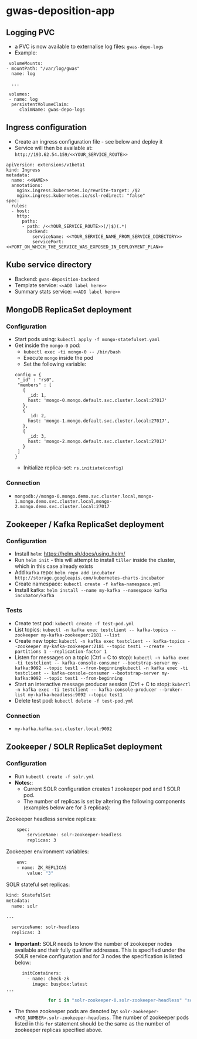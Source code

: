 # gwas-deposition-app

## Logging PVC
 * a PVC is now available to externalise log files: `gwas-depo-logs`
 * Example:
 ```
  volumeMounts:
 - mountPath: "/var/log/gwas"
   name: log

   ...
   
  volumes:
  - name: log
   persistentVolumeClaim:
      claimName: gwas-depo-logs
 ```

## Ingress configuration

 * Create an ingress configuration file - see below and deploy it
 * Service will then be available at: `http://193.62.54.159/<<YOUR_SERVICE_ROUTE>>`

```
apiVersion: extensions/v1beta1
kind: Ingress
metadata:
  name: <<NAME>>
  annotations:
    nginx.ingress.kubernetes.io/rewrite-target: /$2
    nginx.ingress.kubernetes.io/ssl-redirect: "false"
spec:
  rules:
  - host:
    http:
      paths:
      - path: /<<YOUR_SERVICE_ROUTE>>(/|$)(.*)
        backend:
          serviceName: <<YOUR_SERVICE_NAME_FROM_SERVICE_DIRECTORY>>
          servicePort: <<PORT_ON_WHICH_THE_SERVICE_WAS_EXPOSED_IN_DEPLOYMENT_PLAN>>
```

## Kube service directory

 * Backend: `gwas-deposition-backend`
 * Template service: `<<ADD label here>>`
 * Summary stats service: `<<ADD label here>>`
 
## MongoDB ReplicaSet deployment

### Configuration

 * Start pods using: `kubectl apply -f mongo-statefulset.yaml`
 * Get inside the `mongo-0` pod:
    * `kubectl exec -ti mongo-0 -- /bin/bash`
    * Execute `mongo` inside the pod
    * Set the following variable:
    ```
    config = {
     "_id" : "rs0",
     "members" : [
       {
         _id: 1,
         host: 'mongo-0.mongo.default.svc.cluster.local:27017'
       },
       {
         _id: 2,
         host: 'mongo-1.mongo.default.svc.cluster.local:27017',
       },
       {
         _id: 3,
         host: 'mongo-2.mongo.default.svc.cluster.local:27017'
       }
     ]
    }
    ```
    * Initialize replica-set: `rs.initiate(config)`
  
### Connection
 * `mongodb://mongo-0.mongo.demo.svc.cluster.local,mongo-1.mongo.demo.svc.cluster.local,mongo-2.mongo.demo.svc.cluster.local:27017`

## Zookeeper / Kafka ReplicaSet deployment

### Configuration

 * Install `helm`: https://helm.sh/docs/using_helm/
 * Run `helm init` - this will attempt to install `tiller` inside the cluster, which in this case already exists
 * Add `kafka` repo: `helm repo add incubator http://storage.googleapis.com/kubernetes-charts-incubator`
 * Create namespace: `kubectl create -f kafka-namespace.yml`
 * Install kafka: `helm install --name my-kafka --namespace kafka incubator/kafka`

### Tests

 * Create test pod: `kubectl create -f test-pod.yml`
 * List topics: `kubectl -n kafka exec testclient -- kafka-topics --zookeeper my-kafka-zookeeper:2181 --list`
 * Create new topic: `kubectl -n kafka exec testclient -- kafka-topics --zookeeper my-kafka-zookeeper:2181 --topic test1 --create --partitions 1 --replication-factor 1`
 * Listen for messages on a topic (Ctrl + C to stop): `kubectl -n kafka exec -ti testclient -- kafka-console-consumer --bootstrap-server my-kafka:9092 --topic test1 --from-beginningkubectl -n kafka exec -ti testclient -- kafka-console-consumer --bootstrap-server my-kafka:9092 --topic test1 --from-beginning`
 * Start an interactive message producer session (Ctrl + C to stop): `kubectl -n kafka exec -ti testclient -- kafka-console-producer --broker-list my-kafka-headless:9092 --topic test1`
 * Delete test pod: `kubectl delete -f test-pod.yml`

### Connection

 * `my-kafka.kafka.svc.cluster.local:9092`
 
## Zookeeper / SOLR ReplicaSet deployment

### Configuration

 * Run `kubectl create -f solr.yml`
 * **Notes:**:
    * Current SOLR configuration creates 1 zookeeper pod and 1 SOLR pod.
    * The number of replicas is set by altering the following components (examples below are for 3 replicas):

Zookeeper headless service replicas:
```bash
    spec:
        serviceName: solr-zookeeper-headless
        replicas: 3
```

Zookeeper environment variables:
```bash
    env:
    - name: ZK_REPLICAS
        value: "3"
```

SOLR stateful set replicas:
```bash
kind: StatefulSet
metadata:
  name: solr

...

  serviceName: solr-headless
  replicas: 3
```

   * **Important:** SOLR needs to know the number of zookeeper nodes available and their fully qualifier addresses. This is specified under the SOLR service configuration and for 3 nodes the specification is listed below:
   
```bash
      initContainers:
        - name: check-zk
          image: busybox:latest
...

                for i in "solr-zookeeper-0.solr-zookeeper-headless" "solr-zookeeper-1.solr-zookeeper-headless" "solr-zookeeper-2.solr-zookeeper-headless";
```

   * The three zookeeper pods are denoted by: `solr-zookeeper-<POD_NUMBER>.solr-zookeeper-headless`. The number of zookeeper pods listed in this `for` statement should be the same as the number of zookeeper replicas specified above.
